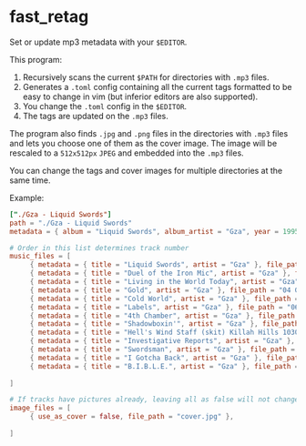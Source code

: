 # fast_retag

Set or update mp3 metadata with your `$EDITOR`.

This program:

1. Recursively scans the current `$PATH` for directories with `.mp3` files.
2. Generates a `.toml` config containing all the current tags formatted to be
   easy to change in vim (but inferior editors are also supported).
3. You change the `.toml` config in the `$EDITOR`.
4. The tags are updated on the `.mp3` files.

The program also finds `.jpg` and `.png` files in the directories with `.mp3`
files and lets you choose one of them as the cover image. The image will be
rescaled to a `512x512px` `JPEG` and embedded into the `.mp3` files.

You can change the tags and cover images for multiple directories at the same
time.

Example:

```toml
["./Gza - Liquid Swords"]
path = "./Gza - Liquid Swords"
metadata = { album = "Liquid Swords", album_artist = "Gza", year = 1995 }

# Order in this list determines track number
music_files = [
     { metadata = { title = "Liquid Swords", artist = "Gza" }, file_path = "01 Gza, Liquid Swords.mp3" }, 
     { metadata = { title = "Duel of the Iron Mic", artist = "Gza" }, file_path = "02 Gza, Duel Of The Iron Mic (Feat. Dreddy Kruger).mp3" }, 
     { metadata = { title = "Living in the World Today", artist = "Gza" }, file_path = "03 Gza, Living In The World Today.mp3" }, 
     { metadata = { title = "Gold", artist = "Gza" }, file_path = "04 Gza, Gold.mp3" }, 
     { metadata = { title = "Cold World", artist = "Gza" }, file_path = "05 Gza, Cold World (Feat. Inspectah Deck & Life).mp3" }, 
     { metadata = { title = "Labels", artist = "Gza" }, file_path = "06 Gza, Labels.mp3" }, 
     { metadata = { title = "4th Chamber", artist = "Gza" }, file_path = "07 Gza, 4th Chamber (Feat. Ghostface Killah, Killah Priest & Rza).mp3" }, 
     { metadata = { title = "Shadowboxin'", artist = "Gza" }, file_path = "08 Gza, Shadowboxin' (Feat. Method Man).mp3" }, 
     { metadata = { title = "Hell's Wind Staff (skit) Killah Hills 10304", artist = "Gza" }, file_path = "09 Gza, Hell's Wind Staff (skit) (Feat. Killah Priest & Dreddy Kruger) , Killah Hills 10304.mp3" }, 
     { metadata = { title = "Investigative Reports", artist = "Gza" }, file_path = "10 Gza, Investigative Reports (Feat. Raekwon, Ghostface Killah '& U-God).mp3" }, 
     { metadata = { title = "Swordsman", artist = "Gza" }, file_path = "11 Gza, Swordsman (Feat. Killah Priest).mp3" }, 
     { metadata = { title = "I Gotcha Back", artist = "Gza" }, file_path = "12 Gza, I Gotcha Back.mp3" }, 
     { metadata = { title = "B.I.B.L.E.", artist = "Gza" }, file_path = "13 Gza, B.I.B.L.E. (Basic Instructions Before Leaving Earth) (Feat. Killah Priest).mp3" }, 
    
]

# If tracks have pictures already, leaving all as false will not change them
image_files = [
     { use_as_cover = false, file_path = "cover.jpg" }, 
    
]
```